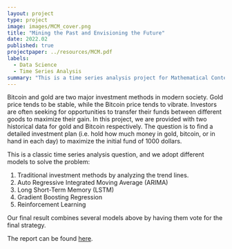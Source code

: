 ```yaml
---
layout: project
type: project
image: images/MCM_cover.png
title: "Mining the Past and Envisioning the Future"
date: 2022.02
published: true
projectpaper: ../resources/MCM.pdf
labels:
  - Data Science
  - Time Series Analysis
summary: "This is a time series analysis project for Mathematical Contest of Modeling (MCM) 2022. The paper won Honorable Mention prize."
---
```


Bitcoin and gold are two major investment methods in modern society. Gold price tends to be stable, while the Bitcoin price tends to vibrate. Investors are often seeking for opportunities to transfer their funds between different goods to maximize their gain. In this project, we are provided with two historical data for gold and Bitcoin respectively. The question is to find a detailed investment plan (i.e. hold how much money in gold, bitcoin, or in hand in each day) to maximize the initial fund of 1000 dollars.

This is a classic time series analysis question, and we adopt different models to solve the problem:

1. Traditional investment methods by analyzing the trend lines.
2. Auto Regressive Integrated Moving Average (ARIMA)
3. Long Short-Term Memory (LSTM)
4. Gradient Boosting Regression
5. Reinforcement Learning

Our final result combines several models above by having them vote for the final strategy.

The report can be found [here](../resources/MCM.pdf).
